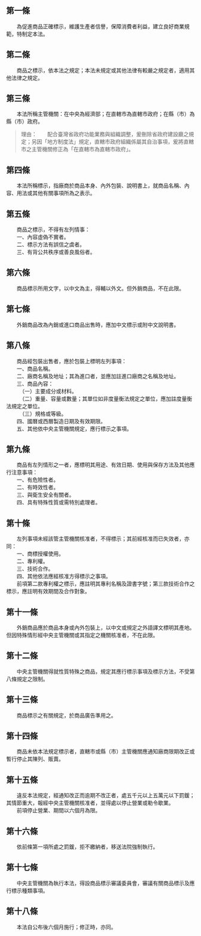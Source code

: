 第一條 
-------
　　為促進商品正確標示，維護生產者信譽，保障消費者利益，建立良好商業規範，特制定本法。  


第二條 
-------
　　商品之標示，依本法之規定；本法未規定或其他法律有較嚴之規定者，適用其他法律之規定。  


第三條 
-------
　　本法所稱主管機關：在中央為經濟部；在直轄市為直轄市政府；在縣（市）為縣（市）政府。  
> 理由：　　配合臺灣省政府功能業務與組織調整，爰刪除省政府建設廳之規定；另因「地方制度法」規定，直轄市政府組織係屬其自治事項，爰將直轄市之主管機關修正為「在直轄市為直轄市政府」。



第四條 
-------
　　本法所稱標示，指廠商於商品本身、內外包裝、說明書上，就商品名稱、內容、用法或其他有關事項所為之表示。  


第五條 
-------
　　商品之標示，不得有左列情事：  
　　一、內容虛偽不實者。  
　　二、標示方法有誤信之虞者。  
　　三、有背公共秩序或善良風俗者。  


第六條 
-------
　　商品標示所用文字，以中文為主，得輔以外文。但外銷商品，不在此限。  


第七條 
-------
　　外銷商品改為內銷或進口商品出售時，應加中文標示或附中文說明書。  


第八條 
-------
　　商品經包裝出售者，應於包裝上標明左列事項：  
　　一、商品名稱。  
　　二、廠商名稱及地址；其為進口者，並應加註進口廠商之名稱及地址。  
　　三、商品內容：  
　　　（一）主要成分或材料。  
　　　（二）重量、容量或數量；其單位如非度量衡法規定之單位，應加註度量衡法規定之單位。  
　　　（三）規格或等級。  
　　四、國曆或西曆製造日期及有效期限。  
　　五、其他依中央主管機關規定，應行標示之事項。  


第九條 
-------
　　商品有左列情形之一者，應標明其用途、有效日期、使用與保存方法及其他應行注意事項：  
　　一、有危險性者。  
　　二、有時效性者。  
　　三、與衛生安全有關者。  
　　四、具有特殊性質或需特別處理者。  


第十條 
-------
　　左列事項未經該管主管機關核准者，不得標示；其前經核准而已失效者，亦同：  
　　一、商標授權使用。  
　　二、專利權。  
　　三、技術合作。  
　　四、其他依法應經核准方得標示之事項。  
　　前項第二款專利權之標示，應註明其專利名稱及證書字號；第三款技術合作之標示，應註明有效期間及合作對象。  


第十一條 
---------
　　外銷商品應於商品本身或內外包裝上，以中文或規定之外語譯文標明其產地。但因特殊情形經中央主管機關或其指定之機關核准者，不在此限。  


第十二條 
---------
　　中央主管機關得就性質特殊之商品，規定其應行標示事項及標示方法，不受第八條規定之限制。  


第十三條 
---------
　　商品標示之有關規定，於商品廣告準用之。  


第十四條 
---------
　　商品未依本法規定標示者，直轄市或縣（市）主管機關應通知廠商限期改正或暫行停止其陳列、販賣。  


第十五條 
---------
　　違反本法規定，經通知改正而逾期不改正者，處五千元以上五萬元以下罰鍰；其情節重大，報經中央主管機關核准者，並得處以停止營業或勒令歇業。  
　　前項停止營業、期間以六個月為限。  


第十六條 
---------
　　依前條第一項所處之罰鍰，拒不繳納者，移送法院強制執行。  


第十七條 
---------
　　中央主管機關為執行本法，得設商品標示審議委員會，審議有關商品標示及應行標示種類事項。  


第十八條 
---------
　　本法自公布後六個月施行；修正時，亦同。